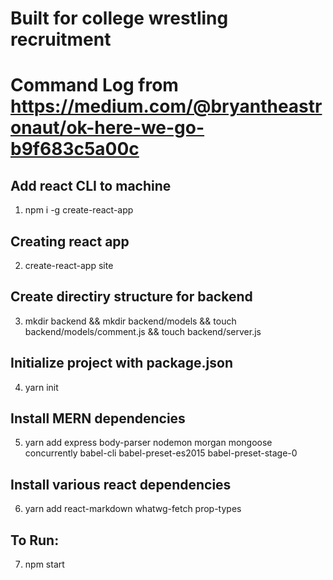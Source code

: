 # Built for college wrestling recruitment

# Command Log from https://medium.com/@bryantheastronaut/ok-here-we-go-b9f683c5a00c 

## Add react CLI to machine 
1. npm i -g create-react-app
## Creating react app
2. create-react-app site
## Create directiry structure for backend
3. mkdir backend && mkdir backend/models && touch backend/models/comment.js && touch backend/server.js
## Initialize project with package.json
4. yarn init
## Install MERN dependencies
5. yarn add express body-parser nodemon morgan mongoose concurrently babel-cli babel-preset-es2015 babel-preset-stage-0
## Install various react dependencies
6. yarn add react-markdown whatwg-fetch prop-types
## To Run:
7. npm start
